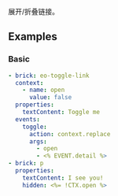 展开/折叠链接。

## Examples

### Basic

```yaml preview
- brick: eo-toggle-link
  context:
    - name: open
      value: false
  properties:
    textContent: Toggle me
  events:
    toggle:
      action: context.replace
      args:
        - open
        - <% EVENT.detail %>
- brick: p
  properties:
    textContent: I see you!
    hidden: <%= !CTX.open %>
```
